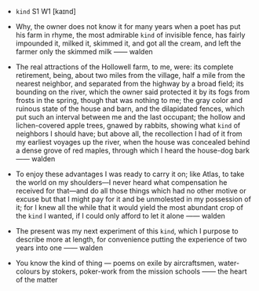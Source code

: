 - `kind` S1 W1 [kaɪnd]



-  Why, the owner does not know it for many years when a poet has put his farm in rhyme, the most admirable `kind` of invisible fence, has fairly impounded it, milked it, skimmed it, and got all the cream, and left the farmer only the skimmed milk —— walden

- The real attractions of the Hollowell farm, to me, were: its complete retirement, being, about two miles from the village, half a mile from the nearest neighbor, and separated from the highway by a broad field; its bounding on the river, which the owner said protected it by its fogs from frosts in the spring, though that was nothing to me; the gray color and ruinous state of the house and barn, and the dilapidated fences, which put such an interval between me and the last occupant; the hollow and lichen-covered apple trees, gnawed by rabbits, showing what `kind` of neighbors I should have; but above all, the recollection I had of it from my earliest voyages up the river, when the house was concealed behind a dense grove of red maples, through which I heard the house-dog bark —— walden

-  To enjoy these advantages I was ready to carry it on; like Atlas, to take the world on my shoulders﻿—I never heard what compensation he received for that﻿—and do all those things which had no other motive or excuse but that I might pay for it and be unmolested in my possession of it; for I knew all the while that it would yield the most abundant crop of the `kind` I wanted, if I could only afford to let it alone —— walden

- The present was my next experiment of this `kind`, which I purpose to describe more at length, for convenience putting the experience of two years into one —— walden

-  You know the kind of thing — poems on exile by aircraftsmen, water-colours by stokers, poker-work from the mission schools —— the heart of the matter
